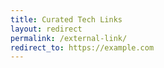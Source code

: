 ```yaml
---
title: Curated Tech Links
layout: redirect
permalink: /external-link/
redirect_to: https://example.com
---
```

